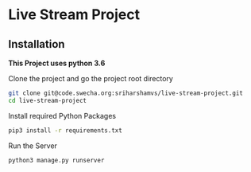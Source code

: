# Live Stream Project

## Installation

__This Project uses python 3.6__

Clone the project and go the project root directory

```bash
git clone git@code.swecha.org:sriharshamvs/live-stream-project.git
cd live-stream-project
```

Install required Python Packages

```bash
pip3 install -r requirements.txt
```

Run the Server

```bash
python3 manage.py runserver
```
